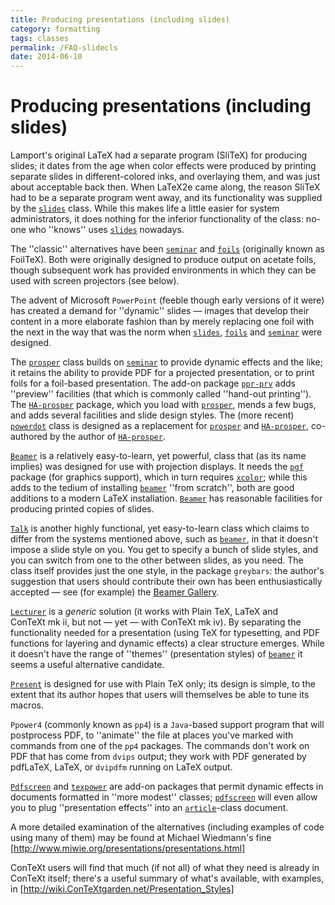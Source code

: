 ```yaml
---
title: Producing presentations (including slides)
category: formatting
tags: classes
permalink: /FAQ-slidecls
date: 2014-06-10
---
```


# Producing presentations (including slides)

Lamport's original LaTeX had a separate program (SliTeX) for
producing slides; it dates from the age when color effects were
produced by printing separate slides in different-colored inks, and
overlaying them, and was just about acceptable back then.  When
LaTeX2e came along, the reason SliTeX had to be a separate
program went away, and its functionality was supplied by the
[`slides`](https://ctan.org/pkg/slides) class.  While this makes life a little easier for
system administrators, it does nothing for the inferior functionality
of the class: no-one who ''knows'' uses [`slides`](https://ctan.org/pkg/slides) nowadays.

The ''classic'' alternatives have been [`seminar`](https://ctan.org/pkg/seminar) and [`foils`](https://ctan.org/pkg/foiltex)
(originally known as FoilTeX).  Both were originally designed to
produce output on acetate foils, though subsequent work has provided
environments in which they can be used with screen projectors (see
below).

The advent of Microsoft `PowerPoint` (feeble though early
versions of it were) has created a demand for ''dynamic'' slides&nbsp;&mdash;
images that develop their content in a more elaborate fashion than by
merely replacing one foil with the next in the way that was the norm
when [`slides`](https://ctan.org/pkg/slides), [`foils`](https://ctan.org/pkg/foiltex) and [`seminar`](https://ctan.org/pkg/seminar) were designed.

The [`prosper`](https://ctan.org/pkg/prosper) class builds on [`seminar`](https://ctan.org/pkg/seminar) to provide dynamic
effects and the like; it retains the ability to provide PDF for
a projected presentation, or to print foils for a foil-based
presentation.  The add-on package [`ppr-prv`](https://ctan.org/pkg/ppr-prv) adds ''preview''
facilities (that which is commonly called ''hand-out printing'').  The
[`HA-prosper`](https://ctan.org/pkg/HA-prosper) package, which you load with [`prosper`](https://ctan.org/pkg/prosper),
mends a few bugs, and adds several facilities and slide design styles.
The (more recent) [`powerdot`](https://ctan.org/pkg/powerdot) class is designed as a
replacement for [`prosper`](https://ctan.org/pkg/prosper) and [`HA-prosper`](https://ctan.org/pkg/HA-prosper), co-authored
by the author of [`HA-prosper`](https://ctan.org/pkg/HA-prosper).

[`Beamer`](https://ctan.org/pkg/Beamer) is a relatively easy-to-learn, yet powerful, class that
(as its name implies) was designed for use with projection displays.
It needs the [`pgf`](https://ctan.org/pkg/pgf) package (for graphics support), which in
turn requires [`xcolor`](https://ctan.org/pkg/xcolor); while this adds to the tedium of
installing [`beamer`](https://ctan.org/pkg/beamer) ''from scratch'', both are good additions to
a modern LaTeX installation.  [`Beamer`](https://ctan.org/pkg/Beamer) has reasonable
facilities for producing printed copies of slides.

[`Talk`](https://ctan.org/pkg/Talk) is another highly functional, yet easy-to-learn class
which claims to differ from the systems mentioned above, such as
[`beamer`](https://ctan.org/pkg/beamer), in that it doesn't impose a slide style on you.  You
get to specify a bunch of slide styles, and you can switch from one to
the other between slides, as you need.  The class itself provides
just the one style, in the package `greybars`: the author's
suggestion that users should contribute their own has been
enthusiastically accepted&nbsp;&mdash; see (for example) the 
[Beamer Gallery](http://deic.uab.es/~iblanes/beamer_gallery/).

[`Lecturer`](https://ctan.org/pkg/Lecturer) is a _generic_ solution (it works with
Plain TeX, LaTeX and ConTeXt&nbsp;mk&nbsp;ii, but not&nbsp;&mdash; yet&nbsp;&mdash; with
ConTeXt&nbsp;mk iv).  By separating the functionality needed for a
presentation (using TeX for typesetting, and PDF functions
for layering and dynamic effects) a clear structure emerges.  While it
doesn't have the range of ''themes'' (presentation styles) of
[`beamer`](https://ctan.org/pkg/beamer) it seems a useful alternative candidate.

[`Present`](https://ctan.org/pkg/Present) is designed for use with Plain TeX only; its
design is simple, to the extent that its author hopes that users will
themselves be able to tune its macros.

`Ppower4` (commonly known as `pp4`) is a
`Java`-based support program that will postprocess
PDF, to ''animate'' the file at places you've marked with
commands from one of the `pp4` packages.  The commands don't
work on PDF that has come from `dvips` output; they
work with PDF generated by pdfLaTeX, LaTeX, or
`dvipdfm` running on LaTeX output.

[`Pdfscreen`](https://ctan.org/pkg/Pdfscreen) and [`texpower`](https://ctan.org/pkg/texpower) are add-on packages that
permit dynamic effects in documents formatted in ''more modest''
classes; [`pdfscreen`](https://ctan.org/pkg/pdfscreen) will even allow you to plug
''presentation effects'' into an [`article`](https://ctan.org/pkg/article)-class document.

A more detailed examination of the alternatives (including examples
of code using many of them) may be found at Michael Wiedmann's fine
[http://www.miwie.org/presentations/presentations.html]

ConTeXt users will find that much (if not all) of what they need is
already in ConTeXt itself; there's a useful summary of what's
available, with examples, in
[http://wiki.ConTeXtgarden.net/Presentation_Styles]

